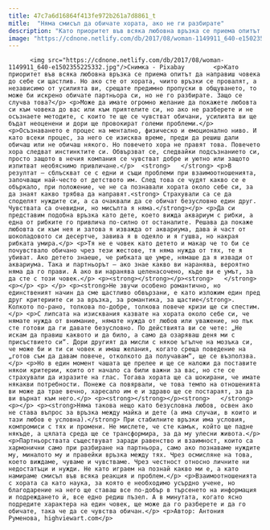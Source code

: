 ```yaml
---
title: 47c7a6d16864f413fe972b261a7d8861_t
mitle:  "Няма смисъл да обичате хората, ако не ги разбирате"
description: "Kато приоритет във всяка любовна връзка се приема опитът да направиш човека до себе си щастлив. Но ако сте от хората, чиито връзки се провалят, а независимо от усилията ви, срещате предимно пропуски в общуването, то може би искрено обичате партньора си, но не го разбирате. Защо се случва това? Може да имате огромно желание …"
image: "https://cdnone.netlify.com/db/2017/08/woman-1149911_640-e1502355225332.jpg"
---
```


          <img src="https://cdnone.netlify.com/db/2017/08/woman-1149911_640-e1502355225332.jpg"/>Снимка - Pixabay        <p>Kато приоритет във всяка любовна връзка се приема опитът да направиш човека до себе си щастлив. Но ако сте от хората, чиито връзки се провалят, а независимо от усилията ви, срещате предимно пропуски в общуването, то може би искрено обичате партньора си, но не го разбирате. Защо се случва това?</p> <p>Може да имате огромно желание да покажете любовта си към човека до вас или към приятелите си, но ако не разберете и не осъзнаете методите, с които те ще се чувстват обичани, усилията ви ще бъдат неоценени и дори ще провокират големи проблеми.</p>  <p>Осъзнаването е процес на ментално, физическо и емоционално ниво. И като всеки процес, за него се изисква време, преди да решиш дали обичаш или не обичаш някого. Но повечето хора не правят това. Повечето хора следват инстинктите си. Обвързват се, следвайки подсъзнанието си, просто защото в нечия компания се чувстват добре и уютно или защото изпитват необяснимо привличане.</p>  <strong>   </strong> <p>В резултат – сблъскват се с едни и същи проблеми при взаимоотношенията, започващи най-често от детството им. След това се чудят какво се е объркало, при положение, че не са познавали хората около себе си, за да знаят какво трябва да направят.<strong> Страхували са се да споделят нуждите си, а са очаквали да се обичат безусловно един друг. Чувствата са очевидни, но мисълта я няма.</strong></p> <p>Да си представим подобна връзка като дете, което вижда аквариум с рибки, а една от рибките го привлича по-силно от останалите. Решава да покаже любовта си към нея и затова я изважда от аквариума, дава ѝ част от шоколадовото си десертче, завива я в одеяло и я гушва, но накрая рибката умира.</p> <p>Тя не е човек като детето и макар че то би се почувствало обичано чрез тези жестове, тя няма нужда от тях, те я убиват. Ако детето знаеше, че рибката ще умре, нямаше да я извади от аквариума. Така и партньорът – ако знае какво ви наранява, вероятно няма да го прави. А ако ви наранява целенасочено, къде ви е умът, за да сте с този човек.</p> <p><strong></strong></p><strong>   </strong><p></p> <p> </p> <p><strong>Не звучи особено романтично, но единственият начин да сме щастливо обвързани, е като изложим един пред друг критериите си за връзка, за романтика, за щастие</strong>. Колкото по-рано, толкова по-добре, толкова повече кризи ще си спестим.</p> <p>С липсата на изисквания казвате на хората около себе си, че нямате нужда от внимание, нямате нужда от любов или уважение, но пък сте готови да ги давате безусловно. По действията ви се чете: „Не искам да правиш каквото и да било, а само да озаряваш деня ми с присъствието си“. Дори другият да мисли с някое ъгълче на мозъка си, че може би и ти си човек и имаш желания, когато среща поведение на „готов съм да давам повече, отколкото да получавам“, ще се възползва.</p> <p>Но в един момент чашата ще прелее и ще се наложи да поставите някои критерии, които от начало са били важни за вас, но сте се страхували да изразите на глас. Тогава хората ще са шокирани, че имате някакви потребности. Понеже са повярвали, че това темпо на отношенията ви може да трае вечно, харесало им е и здраво ще се постараят, за да ви върнат към него.</p> <p><strong></strong></p><strong>   </strong><p></p> <p><strong>Няма такова нещо като безусловна любов, освен ако не става въпрос за връзка между майка и дете (а има случаи, в които и тази любов е условна).</strong> При стабилните връзки има условия, компромиси с тях и промени. Не мислете, че сте камък, който ще падне някъде, а цялата среда ще се трансформира, за да му улесни живота.</p> <p>Партньорствата съществуват заради равенство и взаимност, които са хармонични само при разбиране на партньора, само ако познаваме нуждите му, миналото му и правейки връзка между тях. Чрез осмисляне на това, което виждаме, чуваме и чувстваме. Чрез честност относно личните ни недостатъци и нужди. Не като играем на познай какво ми е, а като намираме смисъл във всяка реакция и проблем.</p> <p>Взаимоотношенията с хората са като наука, за която е необходимо усърдно учене, но благодарение на него ще ставаш все по-добър в търсенето на информация и подреждането ѝ, все едно редиш пъзел. А в минутата, когато ясно подредите характера на един човек, ще може да го разберете и да го обичате, така че да се чувства обичан.</p> <p>Автор: Антония Руменова, highviewart.com</p>        